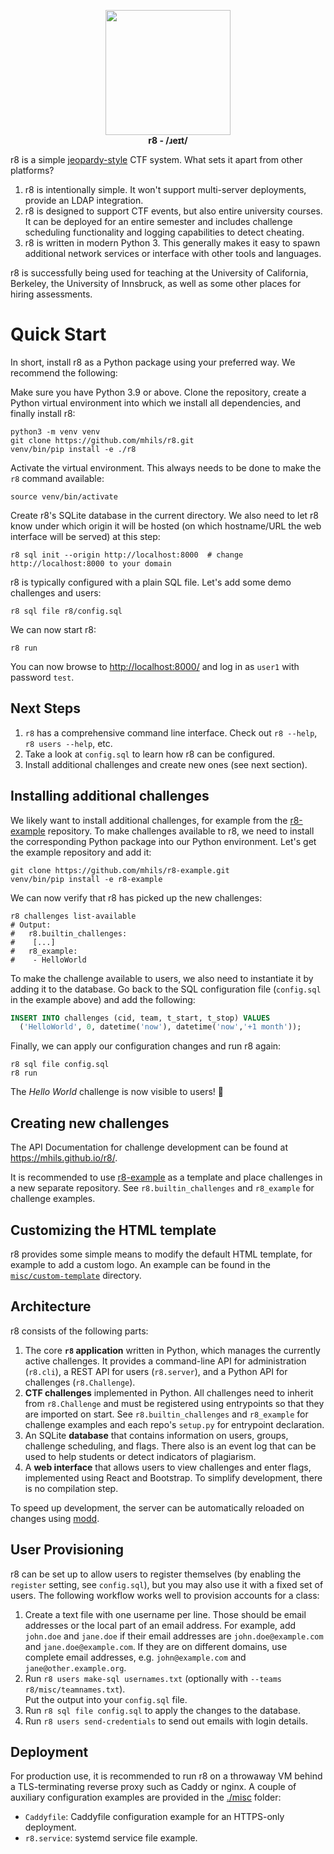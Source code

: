 <p align="center">
<img src="misc/logo.svg" width=200 />
<br>
<strong>r8 - /ɹeɪt/</strong>
</p>

r8 is a simple [jeopardy-style](https://ctftime.org/ctf-wtf/) CTF system. What sets it apart from other platforms?

1. r8 is intentionally simple. It won't support multi-server deployments, provide an LDAP integration.
3. r8 is designed to support CTF events, but also entire university courses. 
   It can be deployed for an entire semester and includes challenge scheduling functionality and logging capabilities to detect cheating.
3. r8 is written in modern Python 3. This generally makes it easy to spawn additional network services or interface with other tools and languages.

r8 is successfully being used for teaching at the University of California, Berkeley, the University of Innsbruck,
as well as some other places for hiring assessments.

# Quick Start

In short, install r8 as a Python package using your preferred way. We recommend the following:

Make sure you have Python 3.9 or above. Clone the repository, create a Python virtual environment 
into which we install all dependencies, and finally install r8:

```shell
python3 -m venv venv
git clone https://github.com/mhils/r8.git
venv/bin/pip install -e ./r8
```

Activate the virtual environment. This always needs to be done to make the `r8` command available:

```shell
source venv/bin/activate
```

Create r8's SQLite database in the current directory. 
We also need to let r8 know under which origin it will be hosted (on which hostname/URL the web interface will be served) at this step:

```shell
r8 sql init --origin http://localhost:8000  # change http://localhost:8000 to your domain
```

r8 is typically configured with a plain SQL file. Let's add some demo challenges and users:

```shell
r8 sql file r8/config.sql
```

We can now start r8:

```shell
r8 run
```

You can now browse to <http://localhost:8000/> and log in as `user1` with password `test`.

## Next Steps

 1. `r8` has a comprehensive command line interface. Check out `r8 --help`, `r8 users --help`, etc.
 2. Take a look at `config.sql` to learn how r8 can be configured.
 3. Install additional challenges and create new ones (see next section).

## Installing additional challenges

We likely want to install additional challenges, for example from the [r8-example](https://github.com/mhils/r8-example) 
repository. To make challenges available to r8, we need to install the corresponding Python package into our Python 
environment. Let's get the example repository and add it:

```shell
git clone https://github.com/mhils/r8-example.git
venv/bin/pip install -e r8-example
```

We can now verify that r8 has picked up the new challenges:

```shell
r8 challenges list-available
# Output:
#   r8.builtin_challenges:
#    [...]
#   r8_example:
#    - HelloWorld
```

To make the challenge available to users, we also need to instantiate it by adding it to the database. 
Go back to the SQL configuration file (`config.sql` in the example above) and add the following:
```sql
INSERT INTO challenges (cid, team, t_start, t_stop) VALUES
  ('HelloWorld', 0, datetime('now'), datetime('now','+1 month'));
```

Finally, we can apply our configuration changes and run r8 again:
```shell
r8 sql file config.sql
r8 run
```

The *Hello World* challenge is now visible to users! 🎉

## Creating new challenges

The API Documentation for challenge development can be found at https://mhils.github.io/r8/.

It is recommended to use [r8-example](https://github.com/mhils/r8-example) as a template
and place challenges in a new separate repository. See `r8.builtin_challenges` and `r8_example` 
for challenge examples.

## Customizing the HTML template

r8 provides some simple means to modify the default HTML template, for example to add a custom logo.
An example can be found in the [`misc/custom-template`](misc/custom-template) directory.

## Architecture

r8 consists of the following parts:
  1. The core **`r8` application** written in Python, which manages the currently active challenges. 
     It provides a command-line API for administration (`r8.cli`), a REST API for users (`r8.server`), 
     and a Python API for challenges (`r8.Challenge`).
  2. **CTF challenges** implemented in Python. All challenges need to inherit from `r8.Challenge` 
     and must be registered using entrypoints so that they are imported on start. 
     See `r8.builtin_challenges` and `r8_example` for challenge examples and each repo's `setup.py` for entrypoint declaration.
  3. An SQLite **database** that contains information on users, groups, challenge scheduling, and flags.
     There also is an event log that can be used to help students or detect indicators of plagiarism.
  4. A **web interface** that allows users to view challenges and enter flags, implemented using React and Bootstrap.
     To simplify development, there is no compilation step.

To speed up development, the server can be automatically reloaded on changes using [modd](https://github.com/cortesi/modd).

## User Provisioning

r8 can be set up to allow users to register themselves (by enabling the `register` setting, see `config.sql`), 
but you may also use it with a fixed set of users.
The following workflow works well to provision accounts for a class:

1. Create a text file with one username per line. Those should be email addresses or the local part of an email address.
   For example, add `john.doe` and `jane.doe` if their email addresses are `john.doe@example.com` and `jane.doe@example.com`.
   If they are on different domains, use complete email addresses, e.g. `john@example.com` and `jane@other.example.org`.
2. Run `r8 users make-sql usernames.txt` (optionally with `--teams r8/misc/teamnames.txt`).  
   Put the output into your `config.sql` file.
3. Run `r8 sql file config.sql` to apply the changes to the database.
4. Run `r8 users send-credentials` to send out emails with login details.

## Deployment

For production use, it is recommended to run r8 on a throwaway VM behind a TLS-terminating reverse 
proxy such as Caddy or nginx. A couple of auxiliary configuration examples are provided in the [./misc](./misc) folder:

 - `Caddyfile`: Caddyfile configuration example for an HTTPS-only deployment.
 - `r8.service`: systemd service file example.
